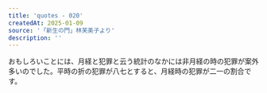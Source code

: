 ```yaml
---
title: 'quotes - 020'
createdAt: 2025-01-09
source: '「新生の門」林芙美子より'
description: ''
---
```

おもしろいことには、月経と犯罪と云う統計のなかには非月経の時の犯罪が案外多いのでした。平時の折の犯罪が八七とすると、月経時の犯罪が二一の割合です。